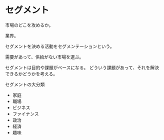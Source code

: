 # セグメント

市場のどこを攻めるか。

業界。

セグメントを決める活動をセグメンテーションという。

需要があって、供給がない市場を選ぶ。

セグメントは目的や課題がベースになる。
どういう課題があって、それを解決できるかどうかを考える。

セグメントの大分類

- 家庭
- 職場
- ビジネス
- ファイナンス
- 政治
- 経済
- 趣味

